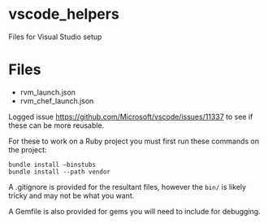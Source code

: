# vscode_helpers
Files for Visual Studio setup

# Files

* rvm_launch.json
* rvm_chef_launch.json

Logged issue https://github.com/Microsoft/vscode/issues/11337 to see if these can be more reusable.

For these to work on a Ruby project you must first run these commands on the project:

    bundle install –binstubs
    bundle install --path vendor

A .gitignore is provided for the resultant files, however the `bin/` is likely tricky and may not be what you want.

A Gemfile is also provided for gems you will need to include for debugging.

